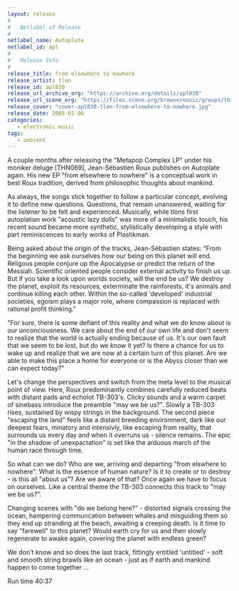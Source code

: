 ```yaml
---
layout: release
#
#   Netlabel of Release
#
netlabel_name: Autoplate
netlabel_id: apl
#
#   Release Info
#
release_title: from elsewhere to nowhere
release_artist: tlon
release_id: apl030
release_url_archive_org: "https://archive.org/details/apl030"
release_url_scene_org: "https://files.scene.org/browse/music/groups/thinner/autoplate/zip/"
release_cover: "cover-apl030-tlon-from-elsewhere-to-nowhere.jpg"
release_date: 2005-02-06
categories:
   - electronic music
tags:
   - ambient
---
```

A couple months after releasing the "Metapop Complex LP" under his moniker deluge [THN069], Jean-Sébastien Roux publishes on Autoplate again. His new EP "from elsewhere to nowhere" is a conceptual work in best Roux tradition, derived from philosophic thoughts about mankind.

As always, the songs stick together to follow a particular concept, evolving it to define new questions. Questions, that remain unanswered, waiting for the listener to be felt and experienced. Musically, while tlons first autoplatian work "acoustic lazy dolls" was more of a minimalistic touch, his recent sound became more synthetic, stylistically developing a style with part reminiscences to early works of Plastikman.

Being asked about the origin of the tracks, Jean-Sébastien states: "From the beginning we ask ourselves how our being on this planet will end. Religous people conjure up the Apocalypse or predict the return of the Messiah. Scientific oriented people consider external activity to finish us up. But if you take a look upon worlds society, will the end be us? We destroy the planet, exploit its resources, exterminate the rainforests, it's animals and continue killing each other. Within the so-called 'developed' industrial societies, egoism plays a major role, where compassion is replaced with rational profit thinking."

"For sure, there is some defiant of this reality and what we do know about is our unconciousness. We care about the end of our own life and don't seem to realize that the world is actually ending because of us. It's our own fault that we seem to be lost, but do we know it yet? Is there a chance for us to wake up and realize that we are now at a certain turn of this planet. Are we able to make this place a home for everyone or is the Abyss closer than we can expect today?"

Let's change the perspectives and switch from the meta level to the musical point of view. Here, Roux predominantly combines carefully reduced beats with distant pads and echolot TB-303's. Clicky sounds and a warm carpet of sinebass introduce the preamble "may we be us?". Slowly a TB-303 rises, sustained by wispy strings in the background. The second piece "escaping the land" feels like a distant breeding environment, dark like our deepest fears, minatory and intensivly, like escaping from reality, that surrounds us every day and when it overruns us - silence remains. The epic "in the shadow of unexpactation" is set like the arduous march of the human race through time.

So what can we do? Who are we, arriving and departing "from elswhere to nowhere". What is the essence of human nature? Is it to create or to destroy - is this all "about us"? Are we aware of that? Once again we have to focus on ourselves. Like a central theme the TB-303 connects this track to "may we be us?".

Changing scenes with "do we belong here?" - distorted signals crossing the ocean, hampering communcation between whales and misguiding them so they end up stranding at the beach, awaiting a creeping death. Is it time to say "farewell" to this planet? Would earth cry for us and then slowly regenerate to awake again, covering the planet with endless green?

We don't know and so does the last track, fittingly entitled 'untitled' - soft and smooth string brawls like an ocean - just as if earth and mankind happen to come together ...

Run time 40:37